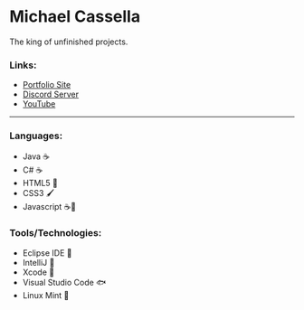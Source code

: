 
# Michael Cassella


The king of unfinished projects.


### Links:


- [Portfolio Site](https://qualityshed.github.io/)
- [Discord Server](https://discord.gg/3A9jKFsCzK)
- [YouTube](https://www.youtube.com/channel/UCSXA3l4LSxeDuPfR5FP-Q_g)


<hr/>


### Languages:


  - Java ☕
  - C# ☕
  - HTML5 📘
  - CSS3 🖌️
  - Javascript ☕📜


### Tools/Technologies:


  - Eclipse IDE 🌚
  - IntelliJ 🧠
  - Xcode 🍎
  - Visual Studio Code 🐟
  - Linux Mint 🐧
  
